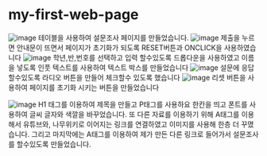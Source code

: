 # my-first-web-page
![image](https://user-images.githubusercontent.com/104752580/169445258-0f8b49a5-37ce-47ad-a066-aebf1ef3d12c.png)
테이블을 사용하여 설문조사 페이지를 만들었습니다.
![image](https://user-images.githubusercontent.com/104752580/169445279-15ae36eb-feb4-48eb-b698-4bea9387c838.png)
제출을 누르면 안내문이 뜨면서 페이지가 초기화가 되도록 RESET버튼과 ONCLICK을 사용하였습니다 
![image](https://user-images.githubusercontent.com/104752580/169445310-f6014e03-aa57-4349-818d-96f0e8f6794f.png)
학년,반,번호를 선택하고 입력 할수있도록 드롭다운을 사용하였고 이름을 넣도록 인풋 텍스트를 사용하여 텍스트 박스를 만들었습니다
![image](https://user-images.githubusercontent.com/104752580/169445351-39a74421-8ff5-40d9-a86c-c2d95882c390.png)
설문에 응답 할수있도록 라디오 버튼을 만들어 체크할수 있도록 했습니다
![image](https://user-images.githubusercontent.com/104752580/169445368-07d1437e-c8f1-4f83-8c16-fa1457cfb6cf.png)
리셋 버튼을 사용하여 페이지를 초기화 시키는 버튼을 만들었습니다

![image](https://user-images.githubusercontent.com/104752580/169446967-114818eb-5df0-4bb7-8d65-dabcaa45c181.png)
H1 태그를 이용하여 제목을 만들고 P태그를 사용하요 한칸을 띄고 폰트를 사용하여 글씨 글자와 색깔을 바꾸었습니다.
또 다른 자료를 이용하기 위해 A태그를 이용해서 유튜브와, 나무위키로 이어지는 링크를 연결하였고 이미지를 사용해 한층 더 꾸몄습니다.
그리고 마지막에는 A태그를 이용하여 제가 만든 다른 링크로 들어가서 설문조사를 할수있도록 만들었습니다. 
